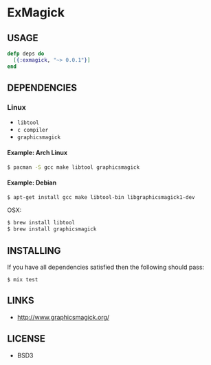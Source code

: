ExMagick
========

USAGE
-----

```elixir
defp deps do
  [{:exmagick, "~> 0.0.1"}]
end
```

DEPENDENCIES
------------

### Linux ###

* `libtool`
* `c compiler`
* `graphicsmagick`

#### Example: Arch Linux ####

```bash
$ pacman -S gcc make libtool graphicsmagick
```

#### Example: Debian ####

```bash
$ apt-get install gcc make libtool-bin libgraphicsmagick1-dev
```

OSX:

```bash
$ brew install libtool
$ brew install graphicsmagick
```

INSTALLING
----------

If you have all dependencies satisfied then the following should pass:

```
$ mix test
```

LINKS
-----

* http://www.graphicsmagick.org/

LICENSE
-------

* BSD3
